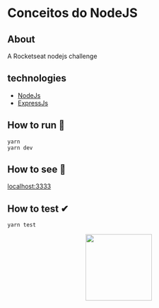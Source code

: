 # Conceitos do NodeJS

## About
A Rocketseat nodejs challenge

## technologies
- [NodeJs](https://nodejs.org/)
- [ExpressJs](https://expressjs.com/)

## How to run 🚀
```
yarn
yarn dev
```

## How to see 👀
[localhost:3333](http://localhost:3333)

## How to test ✔
```
yarn test
```

<p align=center><img src="https://nodejs.org/static/images/logo.svg" height="150" width="150"></center></p>